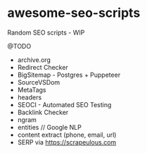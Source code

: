 # awesome-seo-scripts
Random SEO scripts - WIP 

@TODO
- archive.org
- Redirect Checker
- BigSitemap - Postgres + Puppeteer
- SourceVSDom
- MetaTags
- headers
- SEOCI - Automated SEO Testing
- Backlink Checker
- ngram
- entities // Google NLP
- content extract (phone, email, url)
- SERP via https://scrapeulous.com
